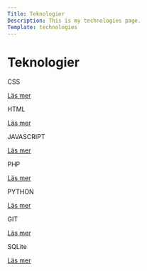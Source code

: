 ```yaml
---
Title: Teknologier
Description: This is my technologies page.
Template: technologies
---
```


Teknologier
==========================

<div class="box span1">
<p>CSS</p>
<a href="/dbwebb/design/me/portfolio/technology/css">Läs mer</a>
</div>

<div class="box span2">
<p>HTML</p>
<a href="/dbwebb/design/me/portfolio/technology/html">Läs mer</a>
</div>

<div class="box span2">
<p>JAVASCRIPT</p>
<a href="/dbwebb/design/me/portfolio/technology/javascript">Läs mer</a>
</div>

<div class="box span1">
<p>PHP</p>
<a href="/dbwebb/design/me/portfolio/technology/php">Läs mer</a>
</div>

<div class="box span3">
<p>PYTHON</p>
<a href="/dbwebb/design/me/portfolio/technology/python">Läs mer</a>
</div>

<div class="box span1">
<p>GIT</p>
<a href="/dbwebb/design/me/portfolio/technology/git">Läs mer</a>
</div>

<div class="box span2">
<p>SQLite</p>
<a href="/dbwebb/design/me/portfolio/technology/sqlite">Läs mer</a>
</div>